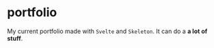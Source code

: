 # portfolio

My current portfolio made with `Svelte` and `Skeleton`.
It can do a **a lot of stuff**.
